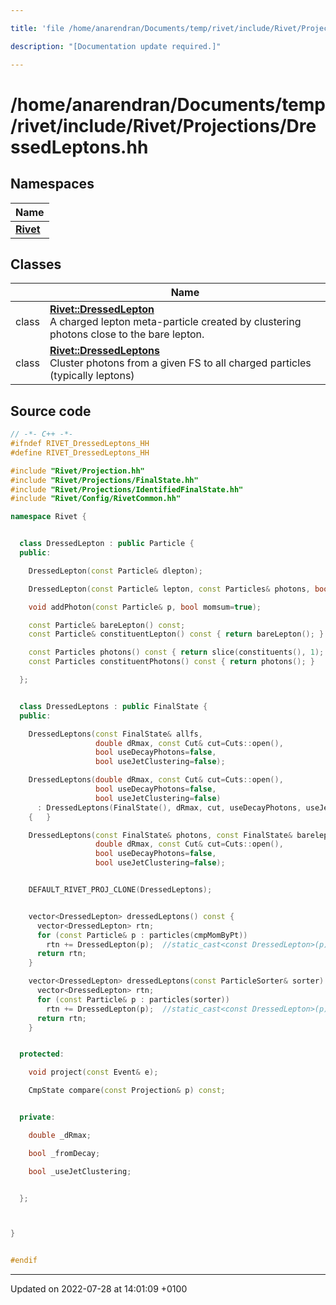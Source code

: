 ```yaml
---

title: 'file /home/anarendran/Documents/temp/rivet/include/Rivet/Projections/DressedLeptons.hh'

description: "[Documentation update required.]"

---
```


# /home/anarendran/Documents/temp/rivet/include/Rivet/Projections/DressedLeptons.hh



## Namespaces

| Name           |
| -------------- |
| **[Rivet](http://example.org/namespaces/namespacerivet/)**  |

## Classes

|                | Name           |
| -------------- | -------------- |
| class | **[Rivet::DressedLepton](http://example.org/classes/classrivet_1_1dressedlepton/)** <br>A charged lepton meta-particle created by clustering photons close to the bare lepton.  |
| class | **[Rivet::DressedLeptons](http://example.org/classes/classrivet_1_1dressedleptons/)** <br>Cluster photons from a given FS to all charged particles (typically leptons)  |




## Source code

```cpp
// -*- C++ -*-
#ifndef RIVET_DressedLeptons_HH
#define RIVET_DressedLeptons_HH

#include "Rivet/Projection.hh"
#include "Rivet/Projections/FinalState.hh"
#include "Rivet/Projections/IdentifiedFinalState.hh"
#include "Rivet/Config/RivetCommon.hh"

namespace Rivet {


  class DressedLepton : public Particle {
  public:

    DressedLepton(const Particle& dlepton);

    DressedLepton(const Particle& lepton, const Particles& photons, bool momsum=true);

    void addPhoton(const Particle& p, bool momsum=true);

    const Particle& bareLepton() const;
    const Particle& constituentLepton() const { return bareLepton(); }

    const Particles photons() const { return slice(constituents(), 1); }
    const Particles constituentPhotons() const { return photons(); }

  };


  class DressedLeptons : public FinalState {
  public:

    DressedLeptons(const FinalState& allfs,
                   double dRmax, const Cut& cut=Cuts::open(),
                   bool useDecayPhotons=false,
                   bool useJetClustering=false);

    DressedLeptons(double dRmax, const Cut& cut=Cuts::open(),
                   bool useDecayPhotons=false,
                   bool useJetClustering=false)
      : DressedLeptons(FinalState(), dRmax, cut, useDecayPhotons, useJetClustering)
    {   }

    DressedLeptons(const FinalState& photons, const FinalState& bareleptons,
                   double dRmax, const Cut& cut=Cuts::open(),
                   bool useDecayPhotons=false,
                   bool useJetClustering=false);


    DEFAULT_RIVET_PROJ_CLONE(DressedLeptons);


    vector<DressedLepton> dressedLeptons() const {
      vector<DressedLepton> rtn;
      for (const Particle& p : particles(cmpMomByPt))
        rtn += DressedLepton(p);  //static_cast<const DressedLepton>(p);
      return rtn;
    }

    vector<DressedLepton> dressedLeptons(const ParticleSorter& sorter) const {
      vector<DressedLepton> rtn;
      for (const Particle& p : particles(sorter))
        rtn += DressedLepton(p);  //static_cast<const DressedLepton>(p);
      return rtn;
    }


  protected:

    void project(const Event& e);

    CmpState compare(const Projection& p) const;


  private:

    double _dRmax;

    bool _fromDecay;

    bool _useJetClustering;


  };



}


#endif
```


-------------------------------

Updated on 2022-07-28 at 14:01:09 +0100
